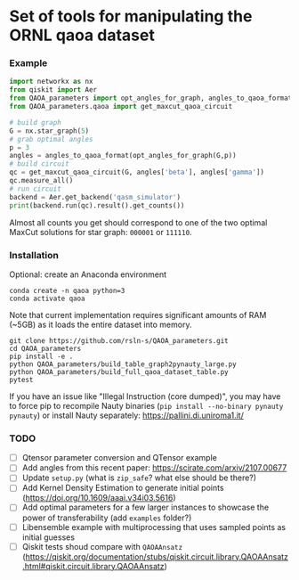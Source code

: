 # Set of tools for manipulating the ORNL qaoa dataset

### Example

```python
import networkx as nx
from qiskit import Aer
from QAOA_parameters import opt_angles_for_graph, angles_to_qaoa_format 
from QAOA_parameters.qaoa import get_maxcut_qaoa_circuit 

# build graph
G = nx.star_graph(5)
# grab optimal angles
p = 3
angles = angles_to_qaoa_format(opt_angles_for_graph(G,p))
# build circuit
qc = get_maxcut_qaoa_circuit(G, angles['beta'], angles['gamma'])
qc.measure_all()
# run circuit
backend = Aer.get_backend('qasm_simulator')
print(backend.run(qc).result().get_counts())
```

Almost all counts you get should correspond to one of the two optimal MaxCut solutions for star graph: `000001` or `111110`.

### Installation

Optional: create an Anaconda environment

```
conda create -n qaoa python=3
conda activate qaoa
```

Note that current implementation requires significant amounts of RAM (~5GB) as it loads the entire dataset into memory.

```
git clone https://github.com/rsln-s/QAOA_parameters.git
cd QAOA_parameters
pip install -e .
python QAOA_parameters/build_table_graph2pynauty_large.py
python QAOA_parameters/build_full_qaoa_dataset_table.py
pytest
```

If you have an issue like "Illegal Instruction (core dumped)", you may have to force pip to recompile Nauty binaries (`pip install --no-binary pynauty pynauty`) or install Nauty separately: https://pallini.di.uniroma1.it/


### TODO

- [ ] Qtensor parameter conversion and QTensor example
- [ ] Add angles from this recent paper: https://scirate.com/arxiv/2107.00677
- [ ] Update `setup.py` (what is `zip_safe`? what else should be there?)
- [ ] Add Kernel Density Estimation to generate initial points (https://doi.org/10.1609/aaai.v34i03.5616)
- [ ] Add optimal parameters for a few larger instances to showcase the power of transferability (add `examples` folder?)
- [ ] Libensemble example with multiprocessing that uses sampled points as initial guesses
- [ ] Qiskit tests shoud compare with `QAOAAnsatz` (https://qiskit.org/documentation/stubs/qiskit.circuit.library.QAOAAnsatz.html#qiskit.circuit.library.QAOAAnsatz)
